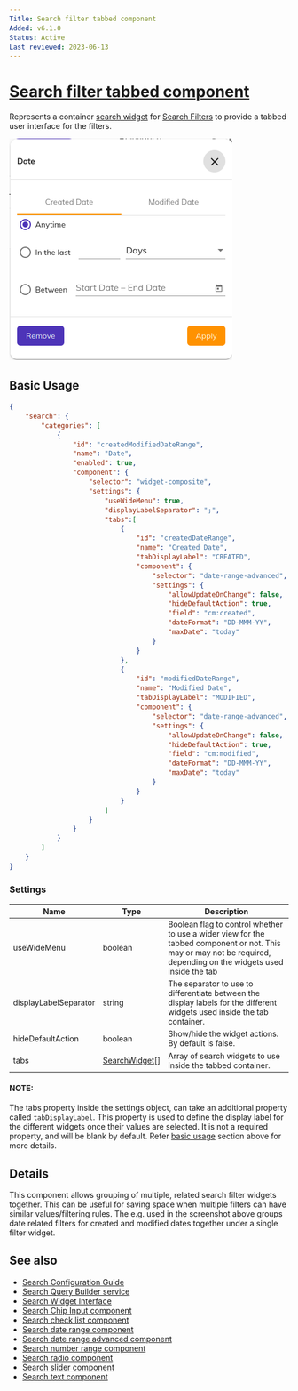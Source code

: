 ```yaml
---
Title: Search filter tabbed component
Added: v6.1.0
Status: Active
Last reviewed: 2023-06-13
---
```


# [Search filter tabbed component](../../../lib/content-services/src/lib/search/components/search-filter-tabbed/search-filter-tabbed.component.ts "Defined in search-filter-tabbed.component.ts")

Represents a container [search widget](../../../lib/content-services/src/lib/search/models/search-widget.interface.ts) for [Search Filters](search-filter.component.md) to provide a tabbed user interface for the filters. 

![Search Filter Tabbed Widget](../../docassets/images/search-filter-tabbed.png)

## Basic Usage

```json
{
    "search": {
        "categories": [
            {
                "id": "createdModifiedDateRange",
                "name": "Date",
                "enabled": true,
                "component": {
                    "selector": "widget-composite",
                    "settings": {
                        "useWideMenu": true,
                        "displayLabelSeparator": ";",
                        "tabs":[
                            {
                                "id": "createdDateRange",
                                "name": "Created Date",
                                "tabDisplayLabel": "CREATED",
                                "component": {
                                    "selector": "date-range-advanced",
                                    "settings": {
                                        "allowUpdateOnChange": false,
                                        "hideDefaultAction": true,
                                        "field": "cm:created",
                                        "dateFormat": "DD-MMM-YY",
                                        "maxDate": "today"
                                    }
                                }
                            },
                            {
                                "id": "modifiedDateRange",
                                "name": "Modified Date",
                                "tabDisplayLabel": "MODIFIED",
                                "component": {
                                    "selector": "date-range-advanced",
                                    "settings": {
                                        "allowUpdateOnChange": false,
                                        "hideDefaultAction": true,
                                        "field": "cm:modified",
                                        "dateFormat": "DD-MMM-YY",
                                        "maxDate": "today"
                                    }
                                }
                            }
                        ]
                    }
                }
            }
        ]
    }
}
```

### Settings

| Name                  | Type                                                                                             | Description                                                                                                                                                        |
|-----------------------|--------------------------------------------------------------------------------------------------|--------------------------------------------------------------------------------------------------------------------------------------------------------------------|
| useWideMenu           | boolean                                                                                          | Boolean flag to control whether to use a wider view for the tabbed component or not. This may or may not be required, depending on the widgets used inside the tab |
| displayLabelSeparator | string                                                                                           | The separator to use to differentiate between the display labels for the different widgets used inside the tab container.                                          |
| hideDefaultAction     | boolean                                                                                          | Show/hide the widget actions. By default is false.                                                                                  |
| tabs                  | [SearchWidget](../../../lib/content-services/src/lib/search/models/search-widget.interface.ts)[] | Array of search widgets to use inside the tabbed container.                                                                                                        |

#### NOTE: 
The tabs property inside the settings object, can take an additional property called `tabDisplayLabel`. This property is used to define the display label for the different widgets once their values are selected. 
It is not a required property, and will be blank by default. Refer [basic usage](#basic-usage) section above for more details.

## Details
This component allows grouping of multiple, related search filter widgets together. This can be useful for saving space when multiple filters can have similar values/filtering rules. The e.g. used in the screenshot above groups date related filters for created and modified dates
together under a single filter widget.

## See also

-   [Search Configuration Guide](../../user-guide/search-configuration-guide.md)
-   [Search Query Builder service](../services/search-query-builder.service.md)
-   [Search Widget Interface](../interfaces/search-widget.interface.md)
-   [Search Chip Input component](search-chip-input.component.md)
-   [Search check list component](search-check-list.component.md)
-   [Search date range component](search-date-range.component.md)
-   [Search date range advanced component](search-date-range-advanced.component.md)
-   [Search number range component](search-number-range.component.md)
-   [Search radio component](search-radio.component.md)
-   [Search slider component](search-slider.component.md)
-   [Search text component](search-text.component.md)
